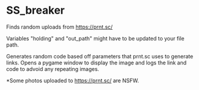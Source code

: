# SS_breaker
Finds random uploads from https://prnt.sc/

Variables "holding" and "out_path" might have to be updated to your file path.

Generates random code based off parameters that prnt.sc uses to generate links. Opens a pygame window to display the image and logs the link and code to advoid any repeating images.

*Some photos uploaded to https://prnt.sc/ are NSFW.
